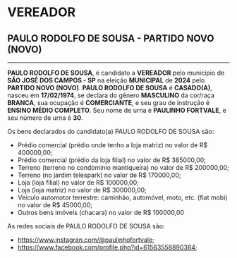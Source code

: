 # VEREADOR
## PAULO RODOLFO DE SOUSA - PARTIDO NOVO (NOVO)
---
**PAULO RODOLFO DE SOUSA**, é candidato a **VEREADOR** pelo município de **SÃO JOSÉ DOS CAMPOS - SP** na eleição **MUNICIPAL** de **2024** pelo **PARTIDO NOVO (NOVO)**.
**PAULO RODOLFO DE SOUSA** é **CASADO(A)**, nasceu em **17/02/1974**, se declara do gênero **MASCULINO** da cor/raça **BRANCA**, sua ocupação é **COMERCIANTE**, e seu grau de instrução é **ENSINO MÉDIO COMPLETO**.
Seu nome de urna é **PAULINHO FORTVALE**, e seu número de urna é **30**.

Os bens declarados do candidato(a) PAULO RODOLFO DE SOUSA são: 
- Prédio comercial (prédio onde tenho a loja matriz) no valor de R$ 400000,00;
- Prédio comercial (prédio da loja filial) no valor de R$ 385000,00;
- Terreno (terreno no condominio mantiqueira) no valor de R$ 200000,00;
- Terreno (no jardim telespark) no valor de R$ 170000,00;
- Loja (loja filial) no valor de R$ 100000,00;
- Loja (loja matriz) no valor de R$ 300000,00;
- Veículo automotor terrestre: caminhão, automóvel, moto, etc. (fiat mobi) no valor de R$ 45000,00;
- Outros bens imóveis (chacara) no valor de R$ 100000,00

As redes sociais de PAULO RODOLFO DE SOUSA são:
- https://www.instagran.com/@paulinhofortvale;
- https://www.facebook.com/profile.php?id=61563558890384;